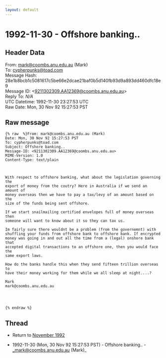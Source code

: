 ```yaml
---
layout: default
---
```


# 1992-11-30 - Offshore banking..

## Header Data

From: mark@coombs.anu.edu.au (Mark)<br>
To: cypherpunks@toad.com<br>
Message Hash: 28e1b8bcb1c5081617c5be66e2dcae21baf0b5d140fb93d9a893dd460dfc18e9<br>
Message ID: \<9211302309.AA12369@coombs.anu.edu.au\><br>
Reply To: _N/A_<br>
UTC Datetime: 1992-11-30 23:27:53 UTC<br>
Raw Date: Mon, 30 Nov 92 15:27:53 PST<br>

## Raw message

```
{% raw  %}From: mark@coombs.anu.edu.au (Mark)
Date: Mon, 30 Nov 92 15:27:53 PST
To: cypherpunks@toad.com
Subject: Offshore banking..
Message-ID: <9211302309.AA12369@coombs.anu.edu.au>
MIME-Version: 1.0
Content-Type: text/plain



With respect to offshore banking, what about the legislation governing the
export of money from the coutry? Here in Australia if we send an amount of
money overseas then we have to pay a tax/levy of an amount based on the
size of the funds being sent offshore.

If we start snailmailing certified envelopes full of money overseas then
someone will want to know about it so they can tax us. 

Im fairly sure there wouldnt be a problem (from the governemnt) with 
shuffling your funds from offshore bank to offshore bank. If encrypted
money was going in and out all the time from a (legal) onshore bank that
accepted digital transactions to an offshore one, then you would face the
same export laws.

How do the banks handle this when they send fifteen trillion overseas to
have their money working for them while we all sleep at night....?

Mark
mark@coombs.anu.edu.au




{% endraw %}
```

## Thread

+ Return to [November 1992](/archive/1992/11)

+ 1992-11-30 (Mon, 30 Nov 92 15:27:53 PST) - Offshore banking.. - _mark@coombs.anu.edu.au (Mark)_

